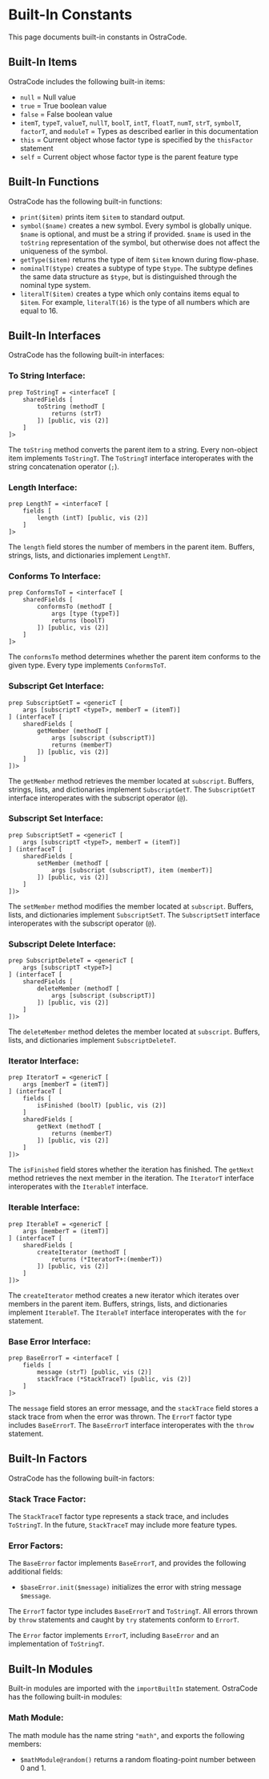 
# Built-In Constants

This page documents built-in constants in OstraCode.

## Built-In Items

OstraCode includes the following built-in items:

* `null` = Null value
* `true` = True boolean value
* `false` = False boolean value
* `itemT`, `typeT`, `valueT`, `nullT`, `boolT`, `intT`, `floatT`, `numT`, `strT`, `symbolT`, `factorT`, and `moduleT` = Types as described earlier in this documentation
* `this` = Current object whose factor type is specified by the `thisFactor` statement
* `self` = Current object whose factor type is the parent feature type

## Built-In Functions

OstraCode has the following built-in functions:

* `print($item)` prints item `$item` to standard output.
* `symbol($name)` creates a new symbol. Every symbol is globally unique. `$name` is optional, and must be a string if provided. `$name` is used in the `toString` representation of the symbol, but otherwise does not affect the uniqueness of the symbol.
* `getType($item)` returns the type of item `$item` known during flow-phase.
* `nominalT($type)` creates a subtype of type `$type`. The subtype defines the same data structure as `$type`, but is distinguished through the nominal type system.
* `literalT($item)` creates a type which only contains items equal to `$item`. For example, `literalT(16)` is the type of all numbers which are equal to 16.

## Built-In Interfaces

OstraCode has the following built-in interfaces:

### To String Interface:

```
prep ToStringT = <interfaceT [
    sharedFields [
        toString (methodT [
            returns (strT)
        ]) [public, vis (2)]
    ]
]>
```

The `toString` method converts the parent item to a string. Every non-object item implements `ToStringT`. The `ToStringT` interface interoperates with the string concatenation operator (`;`).

### Length Interface:

```
prep LengthT = <interfaceT [
    fields [
        length (intT) [public, vis (2)]
    ]
]>
```

The `length` field stores the number of members in the parent item. Buffers, strings, lists, and dictionaries implement `LengthT`.

### Conforms To Interface:

```
prep ConformsToT = <interfaceT [
    sharedFields [
        conformsTo (methodT [
            args [type (typeT)]
            returns (boolT)
        ]) [public, vis (2)]
    ]
]>
```

The `conformsTo` method determines whether the parent item conforms to the given type. Every type implements `ConformsToT`.

### Subscript Get Interface:

```
prep SubscriptGetT = <genericT [
    args [subscriptT <typeT>, memberT = (itemT)]
] (interfaceT [
    sharedFields [
        getMember (methodT [
            args [subscript (subscriptT)]
            returns (memberT)
        ]) [public, vis (2)]
    ]
])>
```

The `getMember` method retrieves the member located at `subscript`. Buffers, strings, lists, and dictionaries implement `SubscriptGetT`. The `SubscriptGetT` interface interoperates with the subscript operator (`@`).

### Subscript Set Interface:

```
prep SubscriptSetT = <genericT [
    args [subscriptT <typeT>, memberT = (itemT)]
] (interfaceT [
    sharedFields [
        setMember (methodT [
            args [subscript (subscriptT), item (memberT)]
        ]) [public, vis (2)]
    ]
])>
```

The `setMember` method modifies the member located at `subscript`. Buffers, lists, and dictionaries implement `SubscriptSetT`. The `SubscriptSetT` interface interoperates with the subscript operator (`@`).

### Subscript Delete Interface:

```
prep SubscriptDeleteT = <genericT [
    args [subscriptT <typeT>]
] (interfaceT [
    sharedFields [
        deleteMember (methodT [
            args [subscript (subscriptT)]
        ]) [public, vis (2)]
    ]
])>
```

The `deleteMember` method deletes the member located at `subscript`. Buffers, lists, and dictionaries implement `SubscriptDeleteT`.

### Iterator Interface:

```
prep IteratorT = <genericT [
    args [memberT = (itemT)]
] (interfaceT [
    fields [
        isFinished (boolT) [public, vis (2)]
    ]
    sharedFields [
        getNext (methodT [
            returns (memberT)
        ]) [public, vis (2)]
    ]
])>
```

The `isFinished` field stores whether the iteration has finished. The `getNext` method retrieves the next member in the iteration. The `IteratorT` interface interoperates with the `IterableT` interface.

### Iterable Interface:

```
prep IterableT = <genericT [
    args [memberT = (itemT)]
] (interfaceT [
    sharedFields [
        createIterator (methodT [
            returns (*IteratorT+:(memberT))
        ]) [public, vis (2)]
    ]
])>
```

The `createIterator` method creates a new iterator which iterates over members in the parent item. Buffers, strings, lists, and dictionaries implement `IterableT`. The `IterableT` interface interoperates with the `for` statement.

### Base Error Interface:

```
prep BaseErrorT = <interfaceT [
    fields [
        message (strT) [public, vis (2)]
        stackTrace (*StackTraceT) [public, vis (2)]
    ]
]>
```

The `message` field stores an error message, and the `stackTrace` field stores a stack trace from when the error was thrown. The `ErrorT` factor type includes `BaseErrorT`. The `BaseErrorT` interface interoperates with the `throw` statement.

## Built-In Factors

OstraCode has the following built-in factors:

### Stack Trace Factor:

The `StackTraceT` factor type represents a stack trace, and includes `ToStringT`. In the future, `StackTraceT` may include more feature types.

### Error Factors:

The `BaseError` factor implements `BaseErrorT`, and provides the following additional fields:

* `$baseError.init($message)` initializes the error with string message `$message`.

The `ErrorT` factor type includes `BaseErrorT` and `ToStringT`. All errors thrown by `throw` statements and caught by `try` statements conform to `ErrorT`.

The `Error` factor implements `ErrorT`, including `BaseError` and an implementation of `ToStringT`.

## Built-In Modules

Built-in modules are imported with the `importBuiltIn` statement. OstraCode has the following built-in modules:

### Math Module:

The math module has the name string `"math"`, and exports the following members:

* `$mathModule@random()` returns a random floating-point number between 0 and 1.


